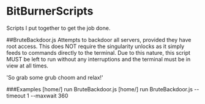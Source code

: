 # BitBurnerScripts
Scripts I put together to get the job done.

##BruteBackdoor.js
Attempts to backdoor all servers, provided they have root access.
This does NOT require the singularity unlocks as it simply feeds to commands directly to the terminal. Due to this nature, this script MUST be left to run without any interruptions and the terminal must be in view at all times.

'So grab some grub choom and relax!'

###Examples
[home/] run BruteBackdoor.js
[home/] run BruteBackdoor.js --timeout 1 --maxwait 360
